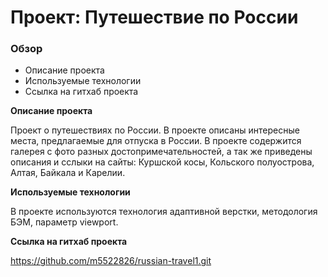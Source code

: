 # Проект: Путешествие по России

### Обзор
* Описание проекта
* Используемые технологии
* Ссылка на гитхаб проекта 

**Описание проекта**

Проект о путешествиях по России. В проекте описаны интересные места, предлагаемые для отпуска в России. В проекте содержится галерея с фото разных достопримечательностей, а так же приведены описания и сслыки на сайты: Куршской косы, Кольского полуострова, Алтая, Байкала и Карелии.

**Используемые технологии**

В проекте используются технология адаптивной верстки, методология БЭМ, параметр viewport.

**Ссылка на гитхаб проекта**

https://github.com/m5522826/russian-travel1.git